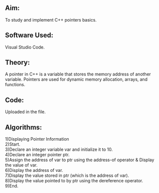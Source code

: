 ## Aim:
To study and implement C++ pointers basics.

## Software Used:
Visual Studio Code.

## Theory:
A pointer in C++ is a variable that stores the memory address of another variable. Pointers are used for dynamic memory allocation, arrays, and functions.

## Code:  
Uploaded in the file.

## Algorithms:
1)Displaying Pointer Information  
2)Start.  
3)Declare an integer variable var and initialize it to 10.  
4)Declare an integer pointer ptr.  
5)Assign the address of var to ptr using the address-of operator &
Display the value of var.  
6)Display the address of var.  
7)Display the value stored in ptr (which is the address of var).  
8)Display the value pointed to by ptr using the dereference operator.  
9)End.  
